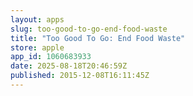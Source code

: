 ```yaml
---
layout: apps
slug: too-good-to-go-end-food-waste
title: "Too Good To Go: End Food Waste"
store: apple
app_id: 1060683933
date: 2025-08-18T20:46:59Z
published: 2015-12-08T16:11:45Z
---
```

